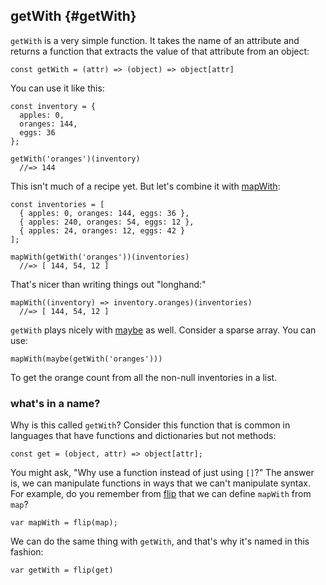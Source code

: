 ## getWith {#getWith}

`getWith` is a very simple function. It takes the name of an attribute and returns a function that extracts the value of that attribute from an object:

    const getWith = (attr) => (object) => object[attr]

You can use it like this:

    const inventory = {
      apples: 0,
      oranges: 144,
      eggs: 36
    };

    getWith('oranges')(inventory)
      //=> 144

This isn't much of a recipe yet. But let's combine it with [mapWith](#mapping):

    const inventories = [
      { apples: 0, oranges: 144, eggs: 36 },
      { apples: 240, oranges: 54, eggs: 12 },
      { apples: 24, oranges: 12, eggs: 42 }
    ];

    mapWith(getWith('oranges'))(inventories)
      //=> [ 144, 54, 12 ]

That's nicer than writing things out "longhand:"

    mapWith((inventory) => inventory.oranges)(inventories)
      //=> [ 144, 54, 12 ]

`getWith` plays nicely with [maybe](#maybe) as well. Consider a sparse array. You can use:

    mapWith(maybe(getWith('oranges')))

To get the orange count from all the non-null inventories in a list.

### what's in a name?

Why is this called `getWith`? Consider this function that is common in languages that have functions and dictionaries but not methods:

    const get = (object, attr) => object[attr];

You might ask, "Why use a function instead of just using `[]`?" The answer is, we can manipulate functions in ways that we can't manipulate syntax. For example, do you remember from [flip](#flip) that we can define `mapWith` from `map`?

    var mapWith = flip(map);

We can do the same thing with `getWith`, and that's why it's named in this fashion:

    var getWith = flip(get)
